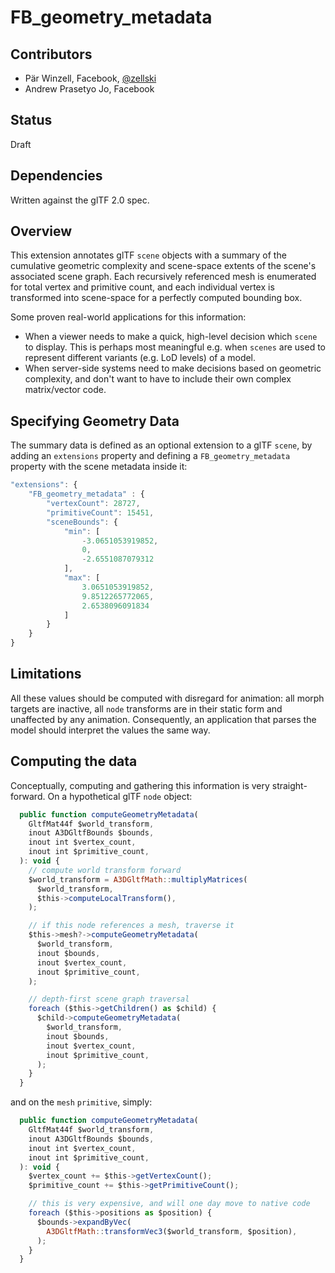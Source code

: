 # FB\_geometry\_metadata

## Contributors

* Pär Winzell, Facebook, [@zellski](https://twitter.com/zellski)
* Andrew Prasetyo Jo, Facebook

## Status

Draft

## Dependencies

Written against the glTF 2.0 spec.

## Overview

This extension annotates glTF `scene` objects with a summary of the cumulative geometric complexity and scene-space extents of the scene's associated scene graph. Each recursively referenced mesh is enumerated for total vertex and primitive count, and each individual vertex is transformed into scene-space for a perfectly computed bounding box.

Some proven real-world applications for this information:
- When a viewer needs to make a quick, high-level decision which `scene` to display. This is perhaps most meaningful e.g. when `scenes` are used to represent different variants (e.g. LoD levels) of a model.
- When server-side systems need to make decisions based on geometric complexity, and don't want to have to include their own complex matrix/vector code.

## Specifying Geometry Data

The summary data is defined as an optional extension to a glTF `scene`, by adding an `extensions` property and defining a `FB_geometry_metadata` property with the scene metadata inside it:

```javascript
"extensions": {
    "FB_geometry_metadata" : {
        "vertexCount": 28727,
        "primitiveCount": 15451,
        "sceneBounds": {
            "min": [
                -3.0651053919852,
                0,
                -2.6551087079312
            ],
            "max": [
                3.0651053919852,
                9.8512265772065,
                2.6538096091834
            ]
        }
    }
}
```

## Limitations
All these values should be computed with disregard for animation: all morph targets are inactive, all `node` transforms are in their static form and unaffected by any animation. Consequently, an application that parses the model should interpret the values the same way.

## Computing the data

Conceptually, computing and gathering this information is very straight-forward. On a hypothetical glTF `node` object:

```javascript
  public function computeGeometryMetadata(
    GltfMat44f $world_transform,
    inout A3DGltfBounds $bounds,
    inout int $vertex_count,
    inout int $primitive_count,
  ): void {
    // compute world transform forward
    $world_transform = A3DGltfMath::multiplyMatrices(
      $world_transform,
      $this->computeLocalTransform(),
    );

    // if this node references a mesh, traverse it
    $this->mesh?->computeGeometryMetadata(
      $world_transform,
      inout $bounds,
      inout $vertex_count,
      inout $primitive_count,
    );

    // depth-first scene graph traversal
    foreach ($this->getChildren() as $child) {
      $child->computeGeometryMetadata(
        $world_transform,
        inout $bounds,
        inout $vertex_count,
        inout $primitive_count,
      );
    }
  }
```

and on the `mesh` `primitive`, simply:

```javascript
  public function computeGeometryMetadata(
    GltfMat44f $world_transform,
    inout A3DGltfBounds $bounds,
    inout int $vertex_count,
    inout int $primitive_count,
  ): void {
    $vertex_count += $this->getVertexCount();
    $primitive_count += $this->getPrimitiveCount();

    // this is very expensive, and will one day move to native code
    foreach ($this->positions as $position) {
      $bounds->expandByVec(
        A3DGltfMath::transformVec3($world_transform, $position),
      );
    }
  }
```

